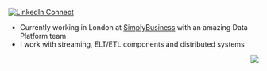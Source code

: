 [![LinkedIn Connect](https://img.shields.io/badge/%20-Connect-black?color=14171A&labelColor=212121&logo=linkedin&logoColor=ffffff)](https://www.linkedin.com/in/francisco-albert-albusac/)





- Currently working in London at [SimplyBusiness](https://github.com/simplybusiness) with an amazing Data Platform team
- I work with streaming, ELT/ETL components and distributed systems

<img align="right" src="https://github-readme-stats.vercel.app/api?username=tatitati&show_icons=true&icon_color=805AD5&text_color=718096&bg_color=ffffff&hide_title=true" />

<!--START_SECTION:activity-->

